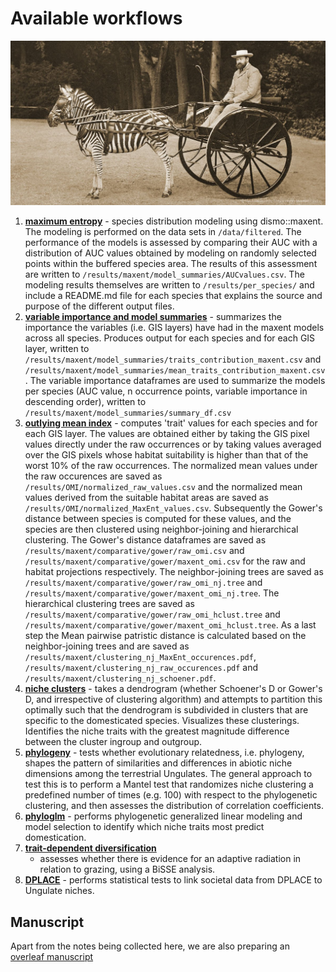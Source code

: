 
Available workflows
===================

![](images/Dy4DWFnWkAAx-Qg.jpeg)

1. [**maximum entropy**](html_files/1.maxent) - species distribution modeling using 
   dismo::maxent. The modeling is performed on the data sets in 
   `/data/filtered`. The performance of the models is assessed by comparing 
   their AUC with a distribution of AUC values obtained by modeling on randomly
   selected points within the buffered species area. The results of this 
   assessment are written to `/results/maxent/model_summaries/AUCvalues.csv`.
   The modeling results themselves are written to `/results/per_species/` and
   include a README.md file for each species that explains the source and 
   purpose of the different output files.
2. [**variable importance and model summaries**](html_files/2.varimp) - summarizes 
   the importance the variables (i.e. GIS layers) have had in the maxent models 
   across all species. Produces output for each species and for each GIS
   layer, written to 
   `/results/maxent/model_summaries/traits_contribution_maxent.csv` and 
   `/results/maxent/model_summaries/mean_traits_contribution_maxent.csv`. The 
   variable importance dataframes are used to summarize the models per species 
   (AUC value, n occurrence points, variable importance in descending order), 
   written to `/results/maxent/model_summaries/summary_df.csv`
3. [**outlying mean index**](3_omi.rmd) - computes 'trait' values for each
   species and for each GIS layer. The values are obtained either by taking the
   GIS pixel values directly under the raw occurrences or by taking values 
   averaged over the GIS pixels whose habitat suitability is higher than 
   that of the worst 10% of the raw occurrences. The normalized mean values 
   under the raw occurences are saved as `/results/OMI/normalized_raw_values.csv` 
   and the normalized mean values derived from the suitable habitat areas are 
   saved as `/results/OMI/normalized_MaxEnt_values.csv`. Subsequently the Gower's 
   distance between species is computed for these values, and the species are 
   then clustered using neighbor-joining and hierarchical clustering. The Gower's 
   distance dataframes are saved as `/results/maxent/comparative/gower/raw_omi.csv` 
   and `/results/maxent/comparative/gower/maxent_omi.csv` for the raw and habitat 
   projections respectively. The neighbor-joining trees are saved as 
   `/results/maxent/comparative/gower/raw_omi_nj.tree` and 
   `/results/maxent/comparative/gower/maxent_omi_nj.tree`. The hierarchical 
   clustering trees are saved as 
   `/results/maxent/comparative/gower/raw_omi_hclust.tree` and 
   `/results/maxent/comparative/gower/maxent_omi_hclust.tree`. As a last step 
   the Mean pairwise patristic distance is calculated based on the 
   neighbor-joining trees and are saved as 
   `/results/maxent/clustering_nj_MaxEnt_occurences.pdf`, 
   `/results/maxent/clustering_nj_raw_occurences.pdf`  and 
   `/results/maxent/clustering_nj_schoener.pdf`. 
4. [**niche clusters**](4_niche_clusters.rmd) - takes a dendrogram (whether
   Schoener's D or Gower's D, and irrespective of clustering algorithm) and
   attempts to partition this optimally such that the dendrogram is subdivided
   in clusters that are specific to the domesticated species. Visualizes these
   clusterings. Identifies the niche traits with the greatest magnitude 
   difference between the cluster ingroup and outgroup.
5. [**phylogeny**](5_phylogeny.rmd) - tests whether evolutionary 
   relatedness, i.e. phylogeny, shapes the pattern of similarities and 
   differences in abiotic niche dimensions among the terrestrial Ungulates. The 
   general approach to test this is to perform a Mantel test that randomizes
   niche clustering a predefined number of times (e.g. 100) with respect to the
   phylogenetic clustering, and then assesses the distribution of correlation
   coefficients.
6. [**phyloglm**](6_phyloglm.rmd) - performs phylogenetic generalized linear
   modeling and model selection to identify which niche traits most predict
   domestication.
7. [**trait-dependent diversification**](7_trait-dependent_diversification.rmd)
   - assesses whether there is evidence for an adaptive radiation in relation
   to grazing, using a BiSSE analysis.
8. [**DPLACE**](8_dplace.rmd) - performs statistical tests to link societal
   data from DPLACE to Ungulate niches.

Manuscript
----------

Apart from the notes being collected here, we are also preparing an 
[overleaf manuscript](https://www.overleaf.com/project/5c7cfef8ac6a080f4fd4476a)
